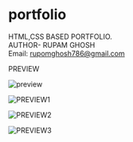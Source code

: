 # portfolio
HTML,CSS BASED PORTFOLIO.
<br>
AUTHOR- RUPAM GHOSH
<br>
Email: rupomghosh786@gmail.com

PREVIEW

![preview](https://github.com/user-attachments/assets/7e65631c-a784-4684-92a4-9c527ade89cf)

![PREVIEW1](https://github.com/user-attachments/assets/69528530-4346-4a27-9e5d-e0061cb7eae4)

![PREVIEW2](https://github.com/user-attachments/assets/bb825bb1-940d-4fd2-80bc-4668ff80df6f)

![PREVIEW3](https://github.com/user-attachments/assets/47889be2-6a2f-49ab-9b7e-8f33eb4e27a1)
